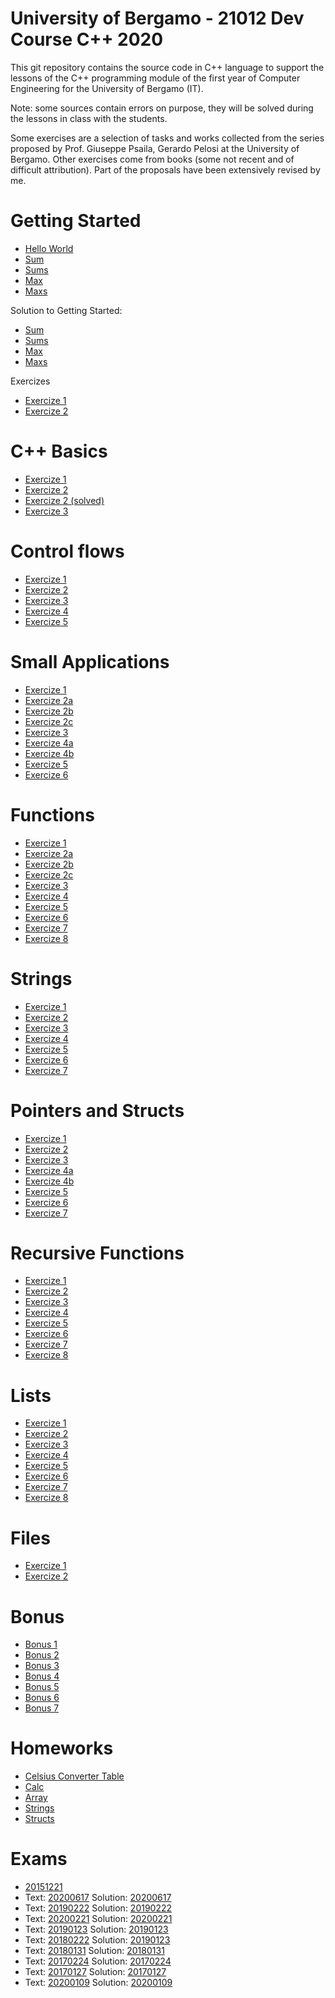 # University of Bergamo - 21012 Dev Course C++ 2020

This git repository contains the source code in C++ language to support the lessons of the C++ programming module of the first year of Computer Engineering for the University of Bergamo (IT).

Note: some sources contain errors on purpose, they will be solved during the lessons in class with the students.

Some exercises are a selection of tasks and works collected from the series proposed by Prof. Giuseppe Psaila, Gerardo Pelosi at the University of Bergamo. Other exercises come from books (some not recent and of difficult attribution). Part of the proposals have been extensively revised by me.

# Getting Started
- [Hello World](https://github.com/mauropelucchi/unibg_dev_course_2020/blob/main/1_getting_started/hello_world.cpp)
- [Sum](https://github.com/mauropelucchi/unibg_dev_course_2020/blob/main/1_getting_started/sum.cpp)
- [Sums](https://github.com/mauropelucchi/unibg_dev_course_2020/blob/main/1_getting_started/sums.cpp)
- [Max](https://github.com/mauropelucchi/unibg_dev_course_2020/blob/main/1_getting_started/max.cpp)
- [Maxs](https://github.com/mauropelucchi/unibg_dev_course_2020/blob/main/1_getting_started/maxs.cpp)

Solution to Getting Started:
- [Sum](https://github.com/mauropelucchi/unibg_dev_course_2020/blob/main/1_getting_started/sum_solved.cpp)
- [Sums](https://github.com/mauropelucchi/unibg_dev_course_2020/blob/main/1_getting_started/sums_solved.cpp)
- [Max](https://github.com/mauropelucchi/unibg_dev_course_2020/blob/main/1_getting_started/max_solved.cpp)
- [Maxs](https://github.com/mauropelucchi/unibg_dev_course_2020/blob/main/1_getting_started/maxs_solved.cpp)

Exercizes
- [Exercize 1](https://github.com/mauropelucchi/unibg_dev_course_2020/blob/main/1_getting_started/exercize_1.cpp)
- [Exercize 2](https://github.com/mauropelucchi/unibg_dev_course_2020/blob/main/1_getting_started/exercize_2.cpp)

# C++ Basics
- [Exercize 1](https://github.com/mauropelucchi/unibg_dev_course_2020/blob/main/2_1_c++_basics/exercize_1.cpp)
- [Exercize 2](https://github.com/mauropelucchi/unibg_dev_course_2020/blob/main/2_1_c++_basics/exercize_2.cpp)
- [Exercize 2 (solved)](https://github.com/mauropelucchi/unibg_dev_course_2020/blob/main/2_1_c++_basics/exercize_2_solved.cpp)
- [Exercize 3](https://github.com/mauropelucchi/unibg_dev_course_2020/blob/main/2_1_c++_basics/exercize_3.cpp)

# Control flows
- [Exercize 1](https://github.com/mauropelucchi/unibg_dev_course_2020/blob/main/2_2_control_flows/exercize_1.cpp)
- [Exercize 2](https://github.com/mauropelucchi/unibg_dev_course_2020/blob/main/2_2_control_flows/exercize_2.cpp)
- [Exercize 3](https://github.com/mauropelucchi/unibg_dev_course_2020/blob/main/2_2_control_flows/exercize_3.cpp)
- [Exercize 4](https://github.com/mauropelucchi/unibg_dev_course_2020/blob/main/2_2_control_flows/exercize_4.cpp)
- [Exercize 5](https://github.com/mauropelucchi/unibg_dev_course_2020/blob/main/2_2_control_flows/exercize_5.cpp)

# Small Applications
- [Exercize 1](https://github.com/mauropelucchi/unibg_dev_course_2020/blob/main/3_small_applications/exercize_1.cpp)
- [Exercize 2a](https://github.com/mauropelucchi/unibg_dev_course_2020/blob/main/3_small_applications/exercize_2_a.cpp)
- [Exercize 2b](https://github.com/mauropelucchi/unibg_dev_course_2020/blob/main/3_small_applications/exercize_2_b.cpp)
- [Exercize 2c](https://github.com/mauropelucchi/unibg_dev_course_2020/blob/main/3_small_applications/exercize_2_c.cpp)
- [Exercize 3](https://github.com/mauropelucchi/unibg_dev_course_2020/blob/main/3_small_applications/exercize_3.cpp)
- [Exercize 4a](https://github.com/mauropelucchi/unibg_dev_course_2020/blob/main/3_small_applications/exercize_4_a.cpp)
- [Exercize 4b](https://github.com/mauropelucchi/unibg_dev_course_2020/blob/main/3_small_applications/exercize_4_b.cpp)
- [Exercize 5](https://github.com/mauropelucchi/unibg_dev_course_2020/blob/main/3_small_applications/exercize_5.cpp)
- [Exercize 6](https://github.com/mauropelucchi/unibg_dev_course_2020/blob/main/3_small_applications/exercize_6.cpp)

# Functions
- [Exercize 1](https://github.com/mauropelucchi/unibg_dev_course_2020/blob/main/4_functions/exercize_1.cpp)
- [Exercize 2a](https://github.com/mauropelucchi/unibg_dev_course_2020/blob/main/4_functions/exercize_2_a.cpp)
- [Exercize 2b](https://github.com/mauropelucchi/unibg_dev_course_2020/blob/main/4_functions/exercize_2_b.cpp)
- [Exercize 2c](https://github.com/mauropelucchi/unibg_dev_course_2020/blob/main/4_functions/exercize_2_c.cpp)
- [Exercize 3](https://github.com/mauropelucchi/unibg_dev_course_2020/blob/main/4_functions/exercize_3.cpp)
- [Exercize 4](https://github.com/mauropelucchi/unibg_dev_course_2020/blob/main/4_functions/exercize_4.cpp)
- [Exercize 5](https://github.com/mauropelucchi/unibg_dev_course_2020/blob/main/4_functions/exercize_5.cpp)
- [Exercize 6](https://github.com/mauropelucchi/unibg_dev_course_2020/blob/main/4_functions/exercize_6.cpp)
- [Exercize 7](https://github.com/mauropelucchi/unibg_dev_course_2020/blob/main/4_functions/exercize_7.cpp)
- [Exercize 8](https://github.com/mauropelucchi/unibg_dev_course_2020/blob/main/4_functions/exercize_8.cpp)

# Strings
- [Exercize 1](https://github.com/mauropelucchi/unibg_dev_course_2020/blob/main/5_strings/exercize_1.cpp)
- [Exercize 2](https://github.com/mauropelucchi/unibg_dev_course_2020/blob/main/5_strings/exercize_2.cpp)
- [Exercize 3](https://github.com/mauropelucchi/unibg_dev_course_2020/blob/main/5_strings/exercize_3.cpp)
- [Exercize 4](https://github.com/mauropelucchi/unibg_dev_course_2020/blob/main/5_strings/exercize_4.cpp)
- [Exercize 5](https://github.com/mauropelucchi/unibg_dev_course_2020/blob/main/5_strings/exercize_5.cpp)
- [Exercize 6](https://github.com/mauropelucchi/unibg_dev_course_2020/blob/main/5_strings/exercize_6.cpp)
- [Exercize 7](https://github.com/mauropelucchi/unibg_dev_course_2020/blob/main/5_strings/exercize_7.cpp)


# Pointers and Structs
- [Exercize 1](https://github.com/mauropelucchi/unibg_dev_course_2020/blob/main/6_pointers/exercize_1.cpp)
- [Exercize 2](https://github.com/mauropelucchi/unibg_dev_course_2020/blob/main/6_pointers/exercize_2.cpp)
- [Exercize 3](https://github.com/mauropelucchi/unibg_dev_course_2020/blob/main/6_pointers/exercize_3.cpp)
- [Exercize 4a](https://github.com/mauropelucchi/unibg_dev_course_2020/blob/main/6_pointers/exercize_4_a.cpp)
- [Exercize 4b](https://github.com/mauropelucchi/unibg_dev_course_2020/blob/main/6_pointers/exercize_4_b.cpp)
- [Exercize 5](https://github.com/mauropelucchi/unibg_dev_course_2020/blob/main/6_pointers/exercize_5.cpp)
- [Exercize 6](https://github.com/mauropelucchi/unibg_dev_course_2020/blob/main/6_pointers/exercize_6.cpp)
- [Exercize 7](https://github.com/mauropelucchi/unibg_dev_course_2020/blob/main/6_pointers/exercize_7.cpp)


# Recursive Functions 
- [Exercize 1](https://github.com/mauropelucchi/unibg_dev_course_2020/blob/main/7_recursive_functions/exercize_1.cpp)
- [Exercize 2](https://github.com/mauropelucchi/unibg_dev_course_2020/blob/main/7_recursive_functions/exercize_2.cpp)
- [Exercize 3](https://github.com/mauropelucchi/unibg_dev_course_2020/blob/main/7_recursive_functions/exercize_3.cpp)
- [Exercize 4](https://github.com/mauropelucchi/unibg_dev_course_2020/blob/main/7_recursive_functions/exercize_4.cpp)
- [Exercize 5](https://github.com/mauropelucchi/unibg_dev_course_2020/blob/main/7_recursive_functions/exercize_5.cpp)
- [Exercize 6](https://github.com/mauropelucchi/unibg_dev_course_2020/blob/main/7_recursive_functions/exercize_6.cpp)
- [Exercize 7](https://github.com/mauropelucchi/unibg_dev_course_2020/blob/main/7_recursive_functions/exercize_7.cpp)
- [Exercize 8](https://github.com/mauropelucchi/unibg_dev_course_2020/blob/main/7_recursive_functions/exercize_8.cpp)


# Lists
- [Exercize 1](https://github.com/mauropelucchi/unibg_dev_course_2020/blob/main/8a_lists/exercize_1.cpp)
- [Exercize 2](https://github.com/mauropelucchi/unibg_dev_course_2020/blob/main/8a_lists/exercize_2.cpp)
- [Exercize 3](https://github.com/mauropelucchi/unibg_dev_course_2020/blob/main/8a_lists/exercize_3.cpp)
- [Exercize 4](https://github.com/mauropelucchi/unibg_dev_course_2020/blob/main/8a_lists/exercize_4.cpp)
- [Exercize 5](https://github.com/mauropelucchi/unibg_dev_course_2020/blob/main/8a_lists/exercize_5.cpp)
- [Exercize 6](https://github.com/mauropelucchi/unibg_dev_course_2020/blob/main/8a_lists/exercize_6.cpp)
- [Exercize 7](https://github.com/mauropelucchi/unibg_dev_course_2020/blob/main/8a_lists/exercize_7.cpp)
- [Exercize 8](https://github.com/mauropelucchi/unibg_dev_course_2020/blob/main/8a_lists/exercize_8.cpp)


# Files
- [Exercize 1](https://github.com/mauropelucchi/unibg_dev_course_2020/blob/main/8b_files/exercize_1.cpp)
- [Exercize 2](https://github.com/mauropelucchi/unibg_dev_course_2020/blob/main/8b_files/exercize_2.cpp)


# Bonus
- [Bonus 1](https://github.com/mauropelucchi/unibg_dev_course_2020/blob/main/bonus/1_bonus.cpp)
- [Bonus 2](https://github.com/mauropelucchi/unibg_dev_course_2020/blob/main/bonus/2_bonus.cpp)
- [Bonus 3](https://github.com/mauropelucchi/unibg_dev_course_2020/blob/main/bonus/3_bonus.cpp)
- [Bonus 4](https://github.com/mauropelucchi/unibg_dev_course_2020/blob/main/bonus/4_bonus.cpp)
- [Bonus 5](https://github.com/mauropelucchi/unibg_dev_course_2020/blob/main/bonus/5_bonus.cpp)
- [Bonus 6](https://github.com/mauropelucchi/unibg_dev_course_2020/blob/main/bonus/6_bonus.cpp)
- [Bonus 7](https://github.com/mauropelucchi/unibg_dev_course_2020/blob/main/bonus/7_bonus.cpp)


# Homeworks
- [Celsius Converter Table](https://github.com/mauropelucchi/unibg_dev_course_2020/blob/main/homeworks/1_celsius_converter_table.cpp)
- [Calc](https://github.com/mauropelucchi/unibg_dev_course_2020/blob/main/homeworks/2_calc.cpp)
- [Array](https://github.com/mauropelucchi/unibg_dev_course_2020/blob/main/homeworks/3_array.cpp)
- [Strings](https://github.com/mauropelucchi/unibg_dev_course_2020/blob/main/homeworks/4_strings.cpp)
- [Structs](https://github.com/mauropelucchi/unibg_dev_course_2020/blob/main/homeworks/5_structs.cpp)

# Exams
- [20151221](https://github.com/mauropelucchi/unibg_dev_course_2020/blob/main/exams/20151221.cpp)
- Text: [20200617](https://github.com/mauropelucchi/unibg_dev_course_2020/blob/main/exams/te20200617.pdf) Solution: [20200617](https://github.com/mauropelucchi/unibg_dev_course_2020/blob/main/exams/20200617.cpp)
- Text: [20190222](https://github.com/mauropelucchi/unibg_dev_course_2020/blob/main/exams/te20190222.pdf) Solution: [20190222](https://github.com/mauropelucchi/unibg_dev_course_2020/blob/main/exams/20190222.cpp)
- Text: [20200221](https://github.com/mauropelucchi/unibg_dev_course_2020/blob/main/exams/te20200221.pdf) Solution: [20200221](https://github.com/mauropelucchi/unibg_dev_course_2020/blob/main/exams/20200221.cpp)
- Text: [20190123](https://github.com/mauropelucchi/unibg_dev_course_2020/blob/main/exams/te20190123.pdf) Solution: [20190123](https://github.com/mauropelucchi/unibg_dev_course_2020/blob/main/exams/20190123.cpp)
- Text: [20180222](https://github.com/mauropelucchi/unibg_dev_course_2020/blob/main/exams/te20180222.pdf) Solution: [20190123](https://github.com/mauropelucchi/unibg_dev_course_2020/blob/main/exams/20180222.cpp)
- Text: [20180131](https://github.com/mauropelucchi/unibg_dev_course_2020/blob/main/exams/te20180131.pdf) Solution: [20180131](https://github.com/mauropelucchi/unibg_dev_course_2020/blob/main/exams/20180131.cpp)
- Text: [20170224](https://github.com/mauropelucchi/unibg_dev_course_2020/blob/main/exams/te20170224.pdf) Solution: [20170224](https://github.com/mauropelucchi/unibg_dev_course_2020/blob/main/exams/20170224.cpp)
- Text: [20170127](https://github.com/mauropelucchi/unibg_dev_course_2020/blob/main/exams/te20170127.pdf) Solution: [20170127](https://github.com/mauropelucchi/unibg_dev_course_2020/blob/main/exams/20170127.cpp)
- Text: [20200109](https://github.com/mauropelucchi/unibg_dev_course_2020/blob/main/exams/te20200109.pdf) Solution: [20200109](https://github.com/mauropelucchi/unibg_dev_course_2020/blob/main/exams/20200109.cpp)
